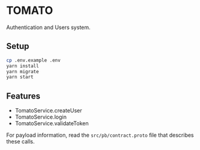 # TOMATO

Authentication and Users system.

## Setup

```bash
cp .env.example .env
yarn install
yarn migrate
yarn start
```

## Features

- TomatoService.createUser
- TomatoService.login
- TomatoService.validateToken

For payload information, read the `src/pb/contract.proto` file that describes these calls.

